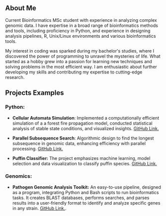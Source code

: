 ## About Me
Current Bioinformatics MSc student with experience in analyzing complex genomic data. I have expertise in a broad range of bioinformatics methods and tools, including proficiency in Python, and experience in designing analysis pipelines, R, Unix/Linux environments and various bioinformatics tools.  
  
My interest in coding was sparked during my bachelor's studies, where I discovered the power of programming to unravel the mysteries of life. What started as a hobby grew into a passion for learning new techniques and solving problems in the most efficient way. I am enthusiastic about further developing my skills and contributing my expertise to cutting-edge research.


## Projects Examples

### Python:
* **Cellular Automata Simulation**: Implemented a computationally efficient simulation of a a forest fire propagation model, conducted statistical analysis of stable state conditions, and visualized insights. [GitHub Link.](https://github.com/sapir-mardan/CellularAutomataFireModel)
  
* **Parallel Subsequence Search**: Algorithmic design to find the longest subsequence in genomic data, enhancing efficiency with parallel processing. [GitHub Link.](https://github.com/sapir-mardan/ParallelSubSearch/tree/main)
  
* **Puffin Classifier:** The project emphasizes machine learning, model selection and data visualization to classify puffin species. [GitHub Link.](https://github.com/sapir-mardan/PuffinClassifier)

### Genomics:
* **Pathogen Genomic Analysis Toolkit:** An easy-to-use pipeline, designed as a program, integrating Python and Bash scripts to run bioinformatics tasks. It creates BLAST databases, performs searches, and parses results into a user-friendly format to identify and analyze specific genes in any strain. [GitHub Link.](https://github.com/sapir-mardan/pathogen-genomic-analysis-toolkit).

